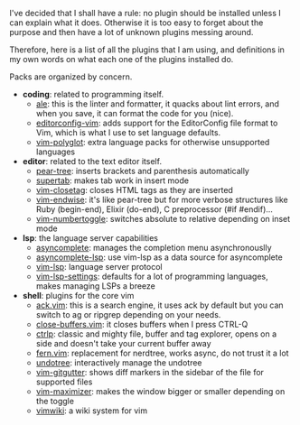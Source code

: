 I've decided that I shall have a rule: no plugin should be installed unless I can explain what it does. Otherwise it is too easy to forget about the purpose and then have a lot of unknown plugins messing around.

Therefore, here is a list of all the plugins that I am using, and definitions in my own words on what each one of the plugins installed do.

Packs are organized by concern.

* **coding**: related to programming itself.
  * [ale]: this is the linter and formatter, it quacks about lint errors, and when you save, it can format the code for you (nice).
  * [editorconfig-vim]: adds support for the EditorConfig file format to Vim, which is what I use to set language defaults.
  * [vim-polyglot]: extra language packs for otherwise unsupported languages
* **editor**: related to the text editor itself.
  * [pear-tree]: inserts brackets and parenthesis automatically
  * [supertab]: makes tab work in insert mode
  * [vim-closetag]: closes HTML tags as they are inserted
  * [vim-endwise]: it's like pear-tree but for more verbose structures like Ruby (begin-end), Elixir (do-end), C preprocessor (#if #endif)...
  * [vim-numbertoggle]: switches absolute to relative depending on inset mode
* **lsp**: the language server capabilities
  * [asyncomplete]: manages the completion menu asynchronouslly
  * [asyncomplete-lsp]: use vim-lsp as a data source for asyncomplete
  * [vim-lsp]: language server protocol
  * [vim-lsp-settings]: defaults for a lot of programming languages, makes managing LSPs a breeze
* **shell**: plugins for the core vim
  * [ack.vim]: this is a search engine, it uses ack by default but you can switch to ag or ripgrep depending on your needs.
  * [close-buffers.vim]: it closes buffers when I press CTRL-Q
  * [ctrlp]: classic and mighty file, buffer and tag explorer, opens on a side and doesn't take your current buffer away
  * [fern.vim]: replacement for nerdtree, works async, do not trust it a lot
  * [undotree]: interactively manage the undotree
  * [vim-gitgutter]: shows diff markers in the sidebar of the file for supported files
  * [vim-maximizer]: makes the window bigger or smaller depending on the toggle
  * [vimwiki]: a wiki system for vim

[ale]: https://github.com/w0rp/ale
[editorconfig-vim]: https://github.com/editorconfig/editorconfig-vim
[vim-polyglot]: https://github.com/sheerun/vim-polyglot
[pear-tree]: https://github.com/tmsvg/pear-tree
[supertab]: https://github.com/ervandew/supertab
[vim-closetag]: https://github.com/alvan/vim-closetag
[vim-endwise]: https://github.com/tpope/vim-endwise
[vim-numbertoggle]: https://github.com/jeffkreeftmeijer/vim-numbertoggle
[asyncomplete]: https://github.com/prabirshrestha/asyncomplete.vim
[asyncomplete-lsp]: https://github.com/prabirshrestha/asyncomplete-lsp.vim
[vim-lsp]: https://github.com/prabirshrestha/vim-lsp
[vim-lsp-settings]: https://github.com/mattn/vim-lsp-settings
[ack.vim]: https://github.com/mileszs/ack.vim
[close-buffers.vim]: https://github.com/Asheq/close-buffers.vim
[ctrlp]: https://github.com/ctrlpvim/ctrlp.vim
[fern.vim]: https://github.com/lambdalisue/fern.vim
[undotree]: https://github.com/mbbill/undotree.git
[vim-gitgutter]: https://github.com/airblade/vim-gitgutter
[vim-maximizer]: https://github.com/szw/vim-maximizer.git
[vimwiki]: https://github.com/vimwiki/vimwiki

